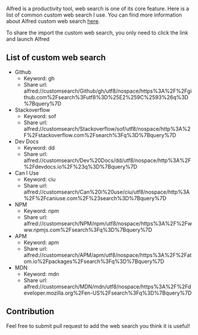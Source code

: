 Alfred is a productivity tool, web search is one of its core feature. Here is a list of common custom web search I use. You can find more information about Alfred custom web search [here](https://www.alfredapp.com/help/features/web-search/custom-searches/).

To share the import the custom web search, you only need to click the link and launch Alfred

## List of custom web search

- Github
    - Keyword: gh
    - Share url: alfred://customsearch/Github/gh/utf8/nospace/https%3A%2F%2Fgithub.com%2Fsearch%3Futf8%3D%25E2%259C%2593%26q%3D%7Bquery%7D
- Stackoverflow
    - Keyword: sof
    - Share url: alfred://customsearch/Stackoverflow/sof/utf8/nospace/http%3A%2F%2Fstackoverflow.com%2Fsearch%3Fq%3D%7Bquery%7D
- Dev Docs
    - Keyword: dd
    - Share url: alfred://customsearch/Dev%20Docs/dd/utf8/nospace/http%3A%2F%2Fdevdocs.io%2F%23q%3D%7Bquery%7D
- Can I Use
    - Keyword: ciu
    - Share url: alfred://customsearch/Can%20i%20use/ciu/utf8/nospace/http%3A%2F%2Fcaniuse.com%2F%23search%3D%7Bquery%7D
- NPM
    - Keyword: npm
    - Share url: alfred://customsearch/NPM/npm/utf8/nospace/https%3A%2F%2Fwww.npmjs.com%2Fsearch%3Fq%3D%7Bquery%7D
- APM
    - Keyword: apm
    - Share url: alfred://customsearch/APM/apm/utf8/nospace/https%3A%2F%2Fatom.io%2Fpackages%2Fsearch%3Fq%3D%7Bquery%7D
- MDN
    - Keyword: mdn
    - Share url: alfred://customsearch/MDN/mdn/utf8/nospace/https%3A%2F%2Fdeveloper.mozilla.org%2Fen-US%2Fsearch%3Fq%3D%7Bquery%7D

## Contribution

Feel free to submit pull request to add the web search you think it is useful!
